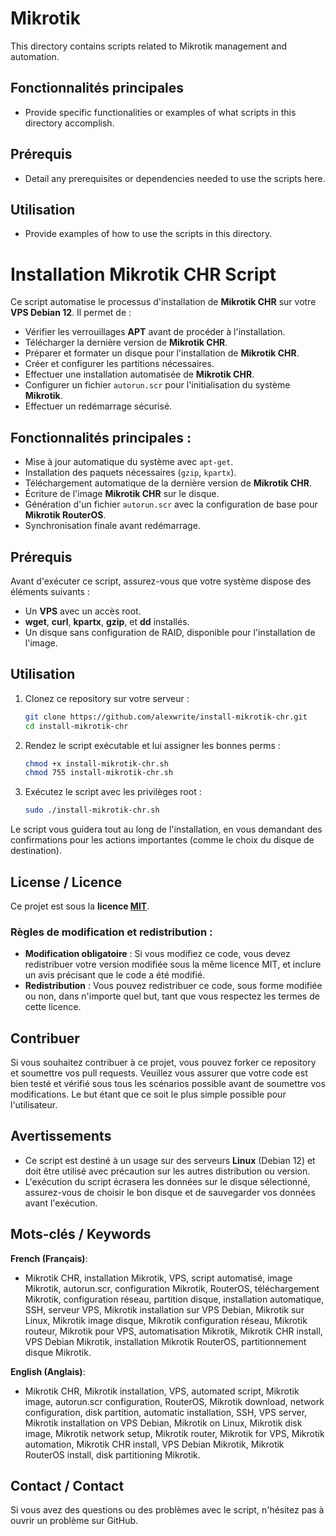 # Mikrotik

This directory contains scripts related to Mikrotik management and automation.

## Fonctionnalités principales
- Provide specific functionalities or examples of what scripts in this directory accomplish.

## Prérequis
- Detail any prerequisites or dependencies needed to use the scripts here.

## Utilisation
- Provide examples of how to use the scripts in this directory.
# Installation Mikrotik CHR Script

Ce script automatise le processus d'installation de **Mikrotik CHR** sur votre **VPS Debian 12**. Il permet de :

- Vérifier les verrouillages **APT** avant de procéder à l'installation.
- Télécharger la dernière version de **Mikrotik CHR**.
- Préparer et formater un disque pour l'installation de **Mikrotik CHR**.
- Créer et configurer les partitions nécessaires.
- Effectuer une installation automatisée de **Mikrotik CHR**.
- Configurer un fichier `autorun.scr` pour l'initialisation du système **Mikrotik**.
- Effectuer un redémarrage sécurisé.

## Fonctionnalités principales :

- Mise à jour automatique du système avec `apt-get`.
- Installation des paquets nécessaires (`gzip`, `kpartx`).
- Téléchargement automatique de la dernière version de **Mikrotik CHR**.
- Écriture de l'image **Mikrotik CHR** sur le disque.
- Génération d'un fichier `autorun.scr` avec la configuration de base pour **Mikrotik RouterOS**.
- Synchronisation finale avant redémarrage.

## Prérequis

Avant d'exécuter ce script, assurez-vous que votre système dispose des éléments suivants :

- Un **VPS** avec un accès root.
- **wget**, **curl**, **kpartx**, **gzip**, et **dd** installés.
- Un disque sans configuration de RAID, disponible pour l'installation de l'image.

## Utilisation

1. Clonez ce repository sur votre serveur :

    ```bash
    git clone https://github.com/alexwrite/install-mikrotik-chr.git
    cd install-mikrotik-chr
    ```

2. Rendez le script exécutable et lui assigner les bonnes perms :

    ```bash
    chmod +x install-mikrotik-chr.sh
    chmod 755 install-mikrotik-chr.sh
    ```

3. Exécutez le script avec les privilèges root :

    ```bash
    sudo ./install-mikrotik-chr.sh
    ```

Le script vous guidera tout au long de l'installation, en vous demandant des confirmations pour les actions importantes (comme le choix du disque de destination).

## License / Licence

Ce projet est sous la **licence [MIT](https://opensource.org/licenses/MIT)**.

### Règles de modification et redistribution :

- **Modification obligatoire** : Si vous modifiez ce code, vous devez redistribuer votre version modifiée sous la même licence MIT, et inclure un avis précisant que le code a été modifié.
- **Redistribution** : Vous pouvez redistribuer ce code, sous forme modifiée ou non, dans n'importe quel but, tant que vous respectez les termes de cette licence.

## Contribuer

Si vous souhaitez contribuer à ce projet, vous pouvez forker ce repository et soumettre vos pull requests. Veuillez vous assurer que votre code est bien testé et vérifié sous tous les scénarios possible avant de soumettre vos modifications. Le but étant que ce soit le plus simple possible pour l'utilisateur.

## Avertissements

- Ce script est destiné à un usage sur des serveurs **Linux** (Debian 12) et doit être utilisé avec précaution sur les autres distribution ou version.
- L'exécution du script écrasera les données sur le disque sélectionné, assurez-vous de choisir le bon disque et de sauvegarder vos données avant l'exécution.

## Mots-clés / Keywords

**French (Français)**:
- Mikrotik CHR, installation Mikrotik, VPS, script automatisé, image Mikrotik, autorun.scr, configuration Mikrotik, RouterOS, téléchargement Mikrotik, configuration réseau, partition disque, installation automatique, SSH, serveur VPS, Mikrotik installation sur VPS Debian, Mikrotik sur Linux, Mikrotik image disque, Mikrotik configuration réseau, Mikrotik routeur, Mikrotik pour VPS, automatisation Mikrotik, Mikrotik CHR install, VPS Debian Mikrotik, installation Mikrotik RouterOS, partitionnement disque Mikrotik.

**English (Anglais)**:
- Mikrotik CHR, Mikrotik installation, VPS, automated script, Mikrotik image, autorun.scr configuration, RouterOS, Mikrotik download, network configuration, disk partition, automatic installation, SSH, VPS server, Mikrotik installation on VPS Debian, Mikrotik on Linux, Mikrotik disk image, Mikrotik network setup, Mikrotik router, Mikrotik for VPS, Mikrotik automation, Mikrotik CHR install, VPS Debian Mikrotik, Mikrotik RouterOS install, disk partitioning Mikrotik.

## Contact / Contact

Si vous avez des questions ou des problèmes avec le script, n'hésitez pas à ouvrir un problème sur GitHub.
